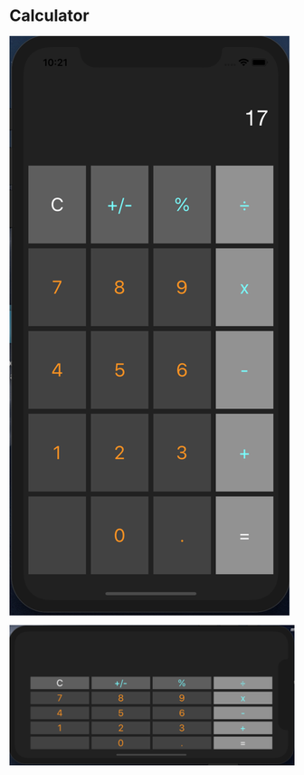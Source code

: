 # Calculator

![Vertical View](/imgs/image2.png/?raw=true "Portrait")

![Horizontal View](/imgs/image1.png/?raw=true "Landscape")

